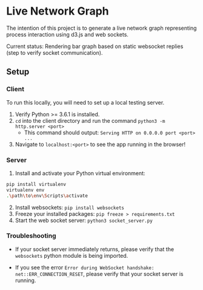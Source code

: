 # Live Network Graph

The intention of this project is to generate a live network graph representing process interaction using d3.js and web sockets.

Current status: Rendering bar graph based on static websocket replies (step to verify socket communication).

## Setup

### Client
To run this locally, you will need to set up a local testing server. 

1. Verify Python >= 3.6.1 is installed.
2. `cd` into the client directory and run the command `python3 -m http.server <port>`
   * This command should output: 
   `Serving HTTP on 0.0.0.0 port <port> ...`
3. Navigate to `localhost:<port>` to see the app running in the browser!

### Server

1. Install and activate your Python virtual environment:
```sh
pip install virtualenv
virtualenv env
.\path\to\env\Scripts\activate
```
2. Install websockets: `pip install websockets`
3. Freeze your installed packages: `pip freeze > requirements.txt`
4. Start the web socket server: `python3 socket_server.py`

### Troubleshooting

* If your socket server immediately returns, please verify that the `websockets` python module is being imported.

* If you see the error `Error during WebSocket handshake: net::ERR_CONNECTION_RESET`, please verify that your socket server is running.
